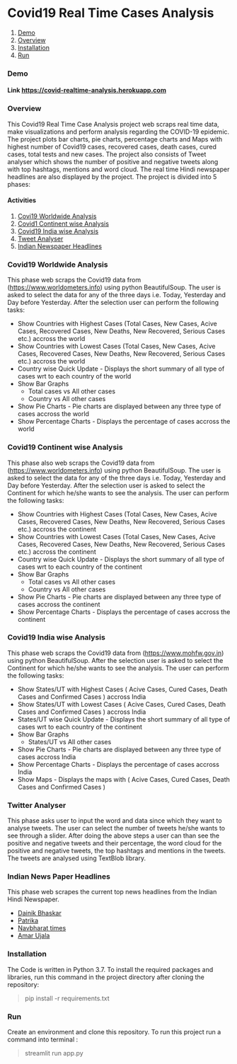 # Covid19 Real Time Cases Analysis

1. [ Demo ](#demo)
2. [ Overview ](#overview)
3. [ Installation](#install)
4. [ Run ](#run)
<a name="demo"></a>
### Demo
#### Link https://covid-realtime-analysis.herokuapp.com

<a name="overview"></a>
### Overview
This Covid19 Real Time Case Analysis project web scraps real time data, make visualizations and perform analysis regarding the COVID-19 epidemic. 
The project plots bar charts, pie charts, percentage charts and Maps with highest number of Covid19 cases, recovered cases, death cases, cured cases, total tests and new cases.
The project also consists of Tweet analyser which shows the number of positive and negative tweets along with top hashtags, mentions and word cloud. The real time Hindi newspaper headlines are also displayed by the project.
The project is divided into 5 phases:

#### Activities

1. [ Covi19 Worldwide Analysis ](#world)
2. [ Covid1 Continent wise Analysis ](#continent)
3. [ Covid19 India wise Analysis ](#India)
4. [ Tweet Analyser ](#tweet)
5. [ Indian Newspaper Headlines ](#news)

<a name="world"></a>
### Covid19 Worldwide Analysis
This phase web scraps the Covid19 data from (https://www.worldometers.info) using python BeautifulSoup. The user is asked to select the data for any of the three days i.e. Today, Yesterday and Day before Yesterday. After the selection user can perform the following tasks:
* Show Countries with Highest Cases (Total Cases, New Cases, Acive Cases, Recovered Cases, New Deaths, New Recovered,  Serious Cases etc.) accross the world
* Show Countries with Lowest Cases (Total Cases, New Cases, Acive Cases, Recovered Cases, New Deaths, New Recovered,  Serious Cases etc.) accross the world
* Country wise Quick Update - Displays the short summary of all type of cases wrt to each country of the world
* Show Bar Graphs
  * Total cases vs All other cases
  * Country vs All other cases
 * Show Pie Charts -  Pie charts are displayed between any three type of cases accross the world
* Show Percentage Charts - Displays the percentage of cases accross the world

<a name="continent"></a>
### Covid19 Continent wise Analysis

This phase also web scraps the Covid19 data from (https://www.worldometers.info) using python BeautifulSoup. The user is asked to select the data for any of the three days i.e. Today, Yesterday and Day before Yesterday. 
After the selection user is asked to select the Continent for which he/she wants to see the analysis. The user can perform the following tasks:

* Show Countries with Highest Cases (Total Cases, New Cases, Acive Cases, Recovered Cases, New Deaths, New Recovered,  Serious Cases etc.) accross the continent
* Show Countries with Lowest Cases (Total Cases, New Cases, Acive Cases, Recovered Cases, New Deaths, New Recovered,  Serious Cases etc.) accross the continent
* Country wise Quick Update - Displays the short summary of all type of cases wrt to each country of the continent
* Show Bar Graphs
  * Total cases vs All other cases
  * Country vs All other cases
 * Show Pie Charts -  Pie charts are displayed between any three type of cases accross the continent
* Show Percentage Charts - Displays the percentage of cases accross the continent

<a name="India"></a>
### Covid19 India wise Analysis

This phase web scraps the Covid19 data from (https://www.mohfw.gov.in) using python BeautifulSoup. 
After the selection user is asked to select the Continent for which he/she wants to see the analysis. The user can perform the following tasks:

* Show States/UT with Highest Cases ( Acive Cases, Cured Cases, Death Cases and Confirmed Cases ) accross India
* Show States/UT with Lowest Cases ( Acive Cases, Cured Cases, Death Cases and Confirmed Cases ) accross India
* States/UT wise Quick Update - Displays the short summary of all type of cases wrt to each country of the continent
* Show Bar Graphs
  * States/UT vs All other cases
 * Show Pie Charts -  Pie charts are displayed between any three type of cases accross India
* Show Percentage Charts - Displays the percentage of cases accross India
* Show Maps - Displays the maps with ( Acive Cases, Cured Cases, Death Cases and Confirmed Cases )

<a name="tweet"></a>
### Twitter Analyser

This phase asks user to input the word and data since which they want to analyse tweets. The user can select the number of tweets he/she wants to see through a slider.
After doing the above steps a user can than see the positive and negative tweets and their percentage, the word cloud for the positive and negative tweets, the top hashtags and mentions in the tweets.
The tweets are analysed using TextBlob library.

<a name="news"></a>
### Indian News Paper Headlines

This phase web scrapes the current top news headlines from the Indian Hindi Newspaper. 
* [ Dainik Bhaskar ](https://www.bhaskar.com/coronavirus/)
* [ Patrika ](https://www.patrika.com/topic/coronavirus/) 
* [ Navbharat times ](https://navbharattimes.indiatimes.com/coronavirus/trending/74460387.cms)
* [ Amar Ujala ](https://www.amarujala.com/tags/corona-special-news?page=1)


<a name="install"></a>
### Installation

The Code is written in Python 3.7. To install the required packages and libraries, run this command in the project directory after cloning the repository:

> pip install -r requirements.txt

<a name="run" > </a>
### Run

Create an environment and clone this repository. To run this project run a command into terminal :

> streamlit run app.py


